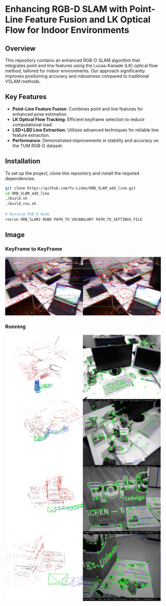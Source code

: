 
# Enhancing RGB-D SLAM with Point-Line Feature Fusion and LK Optical Flow for Indoor Environments

## Overview

This repository contains an enhanced RGB-D SLAM algorithm that integrates point and line features using the Lucas-Kanade (LK) optical flow method, tailored for indoor environments. Our approach significantly improves positioning accuracy and robustness compared to traditional VSLAM methods.


## Key Features

- **Point-Line Feature Fusion**: Combines point and line features for enhanced pose estimation.
- **LK Optical Flow Tracking**: Efficient keyframe selection to reduce computational load.
- **LSD+LBD Line Extraction**: Utilizes advanced techniques for reliable line feature extraction.
- **Performance**: Demonstrated improvements in stability and accuracy on the TUM RGB-D dataset.

## Installation

To set up the project, clone this repository and install the required dependencies.

```bash
git clone https://github.com/Yu-Linbo/ORB_SLAM_add_line.git
cd ORB_SLAM_add_line
./build.sh
./build_ros.sh

# Running RGB_D Node
rosrun ORB_SLAM2 RGBD PATH_TO_VOCABULARY PATH_TO_SETTINGS_FILE
```

## Image
### KeyFrame to KeyFrame
![KeyFrame to KeyFrame](experiment/my3_line.png)

### Running
![Running](experiment/running.png)
